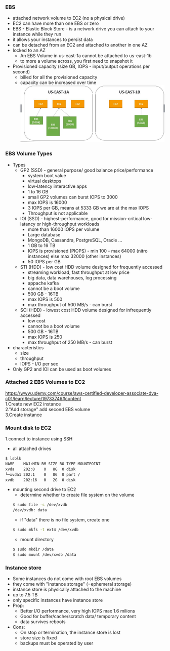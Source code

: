 ### EBS  ###
* attached network volume to EC2 (no a physical drive)
* EC2 can have more than one EBS or zero
* EBS - Elastic Block Store - is a network drive you can attach to your instance while they run
* it allows your instances to persist data
* can be detached from an EC2 and attached to another in one AZ
* locked to an AZ
    * An EBS Volume in us-east-1a cannot be attached to us-east-1b
    * to more a volume across, you first need to snapshot it
* Provisioned capacity (size GB, IOPS - input/output operations per second)
    * billed for all the provisioned capacity
    * capacity can be increased over time  
![](images/aim1.jpg) 

### EBS Volume Types ###
* Types
    * GP2 (SSD) - general purpose/ good balance price/performance
        * system boot value
        * virtual desktops
        * low-latency interactive apps
        * 1 to 16 GB
        * small GP2 volumes can burst IOPS to 3000
        * max IOPS is 16000
        * 3 IOPS per GB, means at 5333 GB we are at the max IOPS
        * Throughput is not applicable
    * IOI (SSD) - highest-performance, good for mission-critical low-latancy or high-throughput workloads
        * more than 16000 IOPS per volume 
        * Large database
        * MongoDB, Cassandra, PostgreSQL, Oracle ...
        * 1 GB to 16 TB
        * IOPS is provisioned (PIOPS) - min 100 - max 64000 (nitro instances) else max 32000 (other instances)    
        * 50 IOPS per GB
    * STI (HDD) - low cost HDD volume designed for frequently accessed 
        * streaming workload, fast throughput at low price
        * big data, data warehouses, log processing
        * appache kafka
        * cannot be a boot volume
        * 500 GB - 16TB
        * max IOPS is 500
        * max throughput of 500 MB/s - can burst        
    * SCI (HDD) - lowest cost HDD volume designed for infrequently accessed 
        * low cost
        * cannot be a boot volume
        * 500 GB - 16TB 
        * max IOPS is 250
        * max throughput of 250 MB/s - can burst 
* characteristics
    * size
    * throughput
    * IOPS - I/O per sec
* Only GP2 and IOI can be used as boot volumes


### Attached 2 EBS Volumes to EC2 ###
https://www.udemy.com/course/aws-certified-developer-associate-dva-c01/learn/lecture/19733746#content  
1.Create new EC2 instance  
2."Add storage" add second EBS volume  
3.Create instance

### Mount disk to EC2 ###
1.connect to instance using SSH
* all attached drives
```bash
$ lsblk
NAME    MAJ:MIN RM SIZE RO TYPE MOUNTPOINT
xvda    202:0    0   8G  0 disk
└─xvda1 202:1    0   8G  0 part /
xvdb    202:16   0   2G  0 disk
```
* mounting second drive to EC2
    * determine whether to create file system on the volume
    ```bash
    $ sudo file -s /dev/xvdb
    /dev/xvdb: data
    ```
    * if "data" there is no file system, create one
    ```bash
    $ sudo mkfs -t ext4 /dev/xvdb
    ```
    * mount directory
    ```bash
    $ sudo mkdir /data
    $ sudo mount /dev/xvdb /data
    ```

### Instance store ###
* Some instances do not come with root EBS volumes
* they come with "Instance storage" (=ephemeral storage)
* instance store is physically attached to the machine
* up to 7.5 TB
* only specific instances have instance store 
* Prop:
    * Better I/O performance, very high IOPS max 1.6 milions
    * Good for buffer/cache/scratch data/ temporary content
    * data survives reboots
* Cons: 
    * On stop or termination, the instance store is lost
    * store size is fixed
    * backups must be operated by user